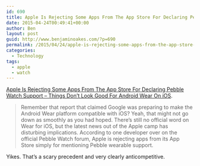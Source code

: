 ```yaml
---
id: 690
title: Apple Is Rejecting Some Apps From The App Store For Declaring Pebble Watch Support
date: 2015-04-24T00:49:41+00:00
author: Ben
layout: post
guid: http://www.benjaminoakes.com/?p=690
permalink: /2015/04/24/apple-is-rejecting-some-apps-from-the-app-store-for-declaring-pebble-watch-support/
categories:
  - Technology
tags:
  - apple
  - watch
---
```

[Apple Is Rejecting Some Apps From The App Store For Declaring Pebble Watch Support &#8211; Things Don&#8217;t Look Good For Android Wear On iOS](http://www.androidpolice.com/2015/04/23/apple-is-rejecting-some-apps-from-the-app-store-for-declaring-pebble-watch-support-things-dont-look-good-for-android-wear-on-ios/).

> Remember that report that claimed Google was preparing to make the Android Wear platform compatible with iOS? Yeah, that might not go down as smoothly as you had hoped. There&#8217;s still no official word on Wear for iOS, but the latest news out of the Apple camp has disturbing implications. According to one developer over on the official Pebble Watch forum, Apple is rejecting apps from its App Store simply for mentioning Pebble wearable support. 

Yikes. That&#8217;s a scary precedent and very clearly anticompetitive.